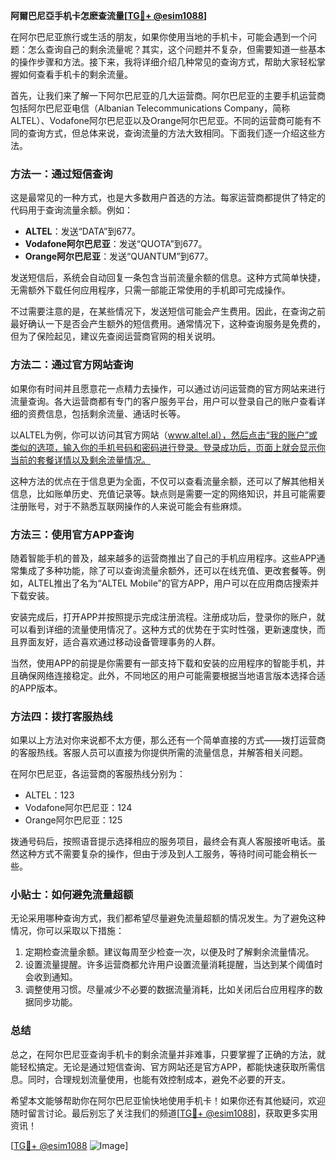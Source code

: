 **阿爾巴尼亞手机卡怎麽查流量[[TG💪+ @esim1088](https://t.me/s/esim1088)]**

在阿尔巴尼亚旅行或生活的朋友，如果你使用当地的手机卡，可能会遇到一个问题：怎么查询自己的剩余流量呢？其实，这个问题并不复杂，但需要知道一些基本的操作步骤和方法。接下来，我将详细介绍几种常见的查询方式，帮助大家轻松掌握如何查看手机卡的剩余流量。

首先，让我们来了解一下阿尔巴尼亚的几大运营商。阿尔巴尼亚的主要手机运营商包括阿尔巴尼亚电信（Albanian Telecommunications Company，简称ALTEL）、Vodafone阿尔巴尼亚以及Orange阿尔巴尼亚。不同的运营商可能有不同的查询方式，但总体来说，查询流量的方法大致相同。下面我们逐一介绍这些方法。

### 方法一：通过短信查询

这是最常见的一种方式，也是大多数用户首选的方法。每家运营商都提供了特定的代码用于查询流量余额。例如：

- **ALTEL**：发送“DATA”到677。
- **Vodafone阿尔巴尼亚**：发送“QUOTA”到677。
- **Orange阿尔巴尼亚**：发送“QUANTUM”到677。

发送短信后，系统会自动回复一条包含当前流量余额的信息。这种方式简单快捷，无需额外下载任何应用程序，只需一部能正常使用的手机即可完成操作。

不过需要注意的是，在某些情况下，发送短信可能会产生费用。因此，在查询之前最好确认一下是否会产生额外的短信费用。通常情况下，这种查询服务是免费的，但为了保险起见，建议先查阅运营商官网的相关说明。

### 方法二：通过官方网站查询

如果你有时间并且愿意花一点精力去操作，可以通过访问运营商的官方网站来进行流量查询。各大运营商都有专门的客户服务平台，用户可以登录自己的账户查看详细的资费信息，包括剩余流量、通话时长等。

以ALTEL为例，你可以访问其官方网站（www.altel.al），然后点击“我的账户”或类似的选项，输入你的手机号码和密码进行登录。登录成功后，页面上就会显示你当前的套餐详情以及剩余流量情况。

这种方法的优点在于信息更为全面，不仅可以查看流量余额，还可以了解其他相关信息，比如账单历史、充值记录等。缺点则是需要一定的网络知识，并且可能需要注册账号，对于不熟悉互联网操作的人来说可能会有些麻烦。

### 方法三：使用官方APP查询

随着智能手机的普及，越来越多的运营商推出了自己的手机应用程序。这些APP通常集成了多种功能，除了可以查询流量余额外，还可以在线充值、更改套餐等。例如，ALTEL推出了名为“ALTEL Mobile”的官方APP，用户可以在应用商店搜索并下载安装。

安装完成后，打开APP并按照提示完成注册流程。注册成功后，登录你的账户，就可以看到详细的流量使用情况了。这种方式的优势在于实时性强，更新速度快，而且界面友好，适合喜欢通过移动设备管理事务的人群。

当然，使用APP的前提是你需要有一部支持下载和安装的应用程序的智能手机，并且确保网络连接稳定。此外，不同地区的用户可能需要根据当地语言版本选择合适的APP版本。

### 方法四：拨打客服热线

如果以上方法对你来说都不太方便，那么还有一个简单直接的方式——拨打运营商的客服热线。客服人员可以直接为你提供所需的流量信息，并解答相关问题。

在阿尔巴尼亚，各运营商的客服热线分别为：
- ALTEL：123
- Vodafone阿尔巴尼亚：124
- Orange阿尔巴尼亚：125

拨通号码后，按照语音提示选择相应的服务项目，最终会有真人客服接听电话。虽然这种方式不需要复杂的操作，但由于涉及到人工服务，等待时间可能会稍长一些。

### 小贴士：如何避免流量超额

无论采用哪种查询方式，我们都希望尽量避免流量超额的情况发生。为了避免这种情况，你可以采取以下措施：

1. 定期检查流量余额。建议每周至少检查一次，以便及时了解剩余流量情况。
2. 设置流量提醒。许多运营商都允许用户设置流量消耗提醒，当达到某个阈值时会收到通知。
3. 调整使用习惯。尽量减少不必要的数据流量消耗，比如关闭后台应用程序的数据同步功能。

### 总结

总之，在阿尔巴尼亚查询手机卡的剩余流量并非难事，只要掌握了正确的方法，就能轻松搞定。无论是通过短信查询、官方网站还是官方APP，都能快速获取所需信息。同时，合理规划流量使用，也能有效控制成本，避免不必要的开支。

希望本文能够帮助你在阿尔巴尼亚愉快地使用手机卡！如果你还有其他疑问，欢迎随时留言讨论。最后别忘了关注我们的频道[[TG💪+ @esim1088](https://t.me/s/esim1088)]，获取更多实用资讯！

[[TG💪+ @esim1088](https://t.me/s/esim1088) ![Image](https://i.postimg.cc/4NQfJmqS/Snipaste-2025-05-13-00-14-12.png)]